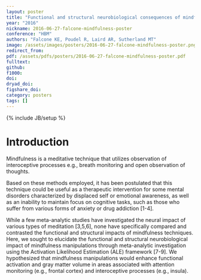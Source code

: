 ```yaml
---
layout: poster
title: "Functional and structural neurobiological consequences of mindfulness meditation"
year: "2016"
nickname: 2016-06-27-falcone-mindfulness-poster
conference: "HBM"
authors: "Falcone KE, Poudel R, Laird AR, Sutherland MT"
image: /assets/images/posters/2016-06-27-falcone-mindfulness-poster.png
redirect_from:
pdf: /assets/pdfs/posters/2016-06-27-falcone-mindfulness-poster.pdf
fulltext:
github:
f1000:
doi:
dryad_doi:
figshare_doi:
category: posters
tags: []
---
```

{% include JB/setup %}

# Introduction

Mindfulness is a meditative technique that utilizes observation of interoceptive processes e.g., breath monitoring and open observation of thoughts.

Based on these methods employed, it has been postulated that this technique could be useful as a therapeutic intervention for some mental disorders characterized by displaced self or emotional awareness, as well as an inability to maintain focus on cognitive tasks, such as those who suffer from various forms of anxiety or drug addiction [1-4].

While a few meta-analytic studies have investigated the neural impact of various types of meditation [3,5,6], none have specifically compared and contrasted the functional and structural impacts of mindfulness techniques. Here, we sought to elucidate the functional and structural neurobiological impact of mindfulness manipulations through meta-analytic investigation using the Activation Likelihood Estimation (ALE) framework [7-9]. We hypothesized that mindfulness manipulations would enhance functional activation and gray matter volume in areas associated with attention monitoring (e.g., frontal cortex) and interoceptive processes (e.g., insula).
